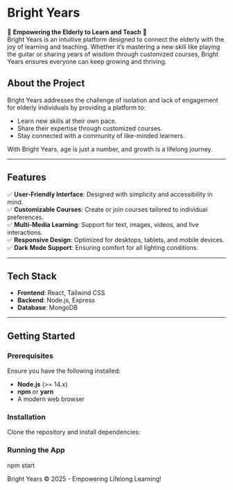 # Bright Years

🌟 **Empowering the Elderly to Learn and Teach** 🌟  
Bright Years is an intuitive platform designed to connect the elderly with the joy of learning and teaching. Whether it’s mastering a new skill like playing the guitar or sharing years of wisdom through customized courses, Bright Years ensures everyone can keep growing and thriving.

## About the Project

Bright Years addresses the challenge of isolation and lack of engagement for elderly individuals by providing a platform to:
- Learn new skills at their own pace.
- Share their expertise through customized courses.
- Stay connected with a community of like-minded learners.

With Bright Years, age is just a number, and growth is a lifelong journey.

---

## Features
✅ **User-Friendly Interface**: Designed with simplicity and accessibility in mind.  
✅ **Customizable Courses**: Create or join courses tailored to individual preferences.  
✅ **Multi-Media Learning**: Support for text, images, videos, and live interactions.  
✅ **Responsive Design**: Optimized for desktops, tablets, and mobile devices.  
✅ **Dark Mode Support**: Ensuring comfort for all lighting conditions.  

---

## Tech Stack
- **Frontend**: React, Tailwind CSS
- **Backend**: Node.js, Express
- **Database**: MongoDB
---

## Getting Started

### Prerequisites
Ensure you have the following installed:
- **Node.js** (>= 14.x)
- **npm** or **yarn**
- A modern web browser

### Installation
Clone the repository and install dependencies:

### Running the App
npm start

Bright Years © 2025 - Empowering Lifelong Learning!
